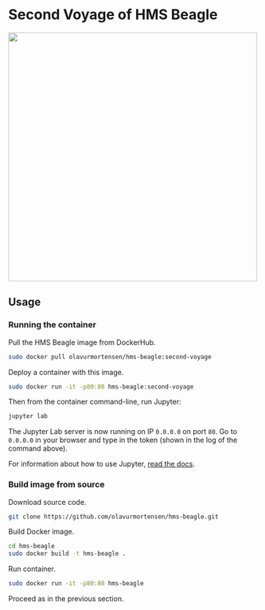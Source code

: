 # Second Voyage of HMS Beagle

<img src="https://raw.githubusercontent.com/olavurmortensen/hms-beagle/master/images/PSM_V57_D097_Hms_beagle_in_the_straits_of_magellan.png" width=500>

## Usage

### Running the container

Pull the HMS Beagle image from DockerHub.

```bash
sudo docker pull olavurmortensen/hms-beagle:second-voyage
```

Deploy a container with this image.

```bash
sudo docker run -it -p80:80 hms-beagle:second-voyage
```

Then from the container command-line, run Jupyter:
```bash
jupyter lab
```

The Jupyter Lab server is now running on IP `0.0.0.0` on port `80`. Go to `0.0.0.0` in your browser and type in the token (shown in the log of the command above).

For information about how to use Jupyter, [read the docs](https://jupyterlab.readthedocs.io/en/stable/index.html).

### Build image from source

Download source code.

```bash
git clone https://github.com/olavurmortensen/hms-beagle.git
```

Build Docker image.

```bash
cd hms-beagle
sudo docker build -t hms-beagle .
```

Run container.

```bash
sudo docker run -it -p80:80 hms-beagle
```

Proceed as in the previous section.


